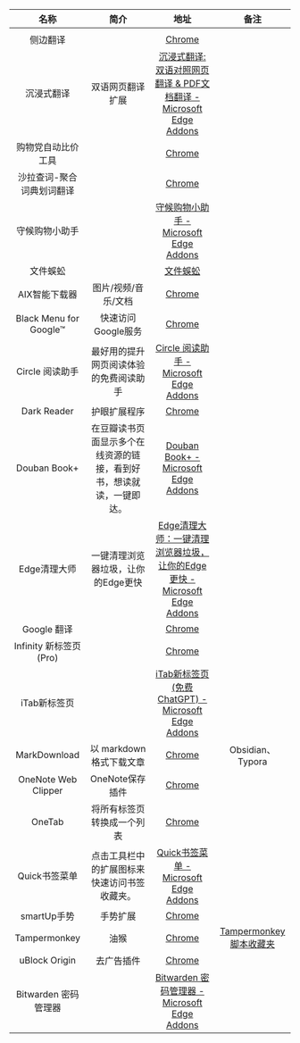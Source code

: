 
|           名称           |                 简介                 |                                                                                                                                                          地址                                                                                                                                                          |                    备注                     |
| :--------------------: | :--------------------------------: | :------------------------------------------------------------------------------------------------------------------------------------------------------------------------------------------------------------------------------------------------------------------------------------------------------------------: | :---------------------------------------: |
|                        |                                    |                                                                                                                                                                                                                                                                                                                      |                                           |
|          侧边翻译          |                                    |                                                                                                         [Chrome](https://chrome.google.com/webstore/detail/edge-translate/bocbaocobfecmglnmeaeppambideimao)                                                                                                          |                                           |
|         沉浸式翻译          |              双语网页翻译扩展              |        [沉浸式翻译: 双语对照网页翻译 & PDF文档翻译 - Microsoft Edge Addons](https://microsoftedge.microsoft.com/addons/detail/%E6%B2%89%E6%B5%B8%E5%BC%8F%E7%BF%BB%E8%AF%91-%E5%8F%8C%E8%AF%AD%E5%AF%B9%E7%85%A7%E7%BD%91%E9%A1%B5%E7%BF%BB%E8%AF%91-pdf%E6%96%87%E6%A1%A3%E7%BF%BB%E8%AF%91/amkbmndfnliijdhojkpoglbnaaahippg)        |                                           |
|       购物党自动比价工具        |                                    |                                                                        [Chrome](https://chrome.google.com/webstore/detail/%E8%B4%AD%E7%89%A9%E5%85%9A%E8%87%AA%E5%8A%A8%E6%AF%94%E4%BB%B7%E5%B7%A5%E5%85%B7/jgphnjokjhjlcnnajmfjlacjnjkhleah)                                                                        |                                           |
|     沙拉查词-聚合词典划词翻译      |                                    |                                                          [Chrome](https://chrome.google.com/webstore/detail/%E6%B2%99%E6%8B%89%E6%9F%A5%E8%AF%8D-%E8%81%9A%E5%90%88%E8%AF%8D%E5%85%B8%E5%88%92%E8%AF%8D%E7%BF%BB%E8%AF%91/cdonnmffkdaoajfknoeeecmchibpmkmg)                                                          |                                           |
|        守候购物小助手         |                                    |                                                                [守候购物小助手 - Microsoft Edge Addons](https://microsoftedge.microsoft.com/addons/detail/%E5%AE%88%E5%80%99%E8%B4%AD%E7%89%A9%E5%B0%8F%E5%8A%A9%E6%89%8B/dbpchnplfdceljanbghngccjojnjnkmf)                                                                 |                                           |
|          文件蜈蚣          |                                    |                                                                                                                                   [文件蜈蚣 ](http://www.filecxx.com/zh_CN/index.html)                                                                                                                                   |                                           |
|        AIX智能下载器        |            图片/视频/音乐/文档             |                                                                                                    [Chrome](https://chrome.google.com/webstore/detail/aix-downloaderpicturevide/ibdfeimkglcmdejppabkaidpippniiob)                                                                                                    |                                           |
| Black Menu for Google™ |            快速访问Google服务            |                                                                                                     [Chrome ](https://chrome.google.com/webstore/detail/black-menu-for-google/eignhdfgaldabilaaegmdfbajngjmoke)                                                                                                      |                                           |
|      Circle 阅读助手       |        最好用的提升网页阅读体验的免费阅读助手         |                                                                        [Circle 阅读助手 - Microsoft Edge Addons](https://microsoftedge.microsoft.com/addons/detail/circle-%E9%98%85%E8%AF%BB%E5%8A%A9%E6%89%8B/hjkjecmcifblnghjpcjaofpakjpgfjio)                                                                         |                                           |
|      Dark Reader       |               护眼扩展程序               |                                                                                                           [Chrome](https://chrome.google.com/webstore/detail/dark-reader/eimadpbcbfnmbkopoojfekhnkhdbieeh)                                                                                                           |                                           |
|      Douban Book+      | 在豆瓣读书页面显示多个在线资源的链接，看到好书，想读就读，一键即达。 |                                                                                        [Douban Book+ - Microsoft Edge Addons](https://microsoftedge.microsoft.com/addons/detail/douban-book/kfdimcpljilcbhmlogkagbbjpjkdihom)                                                                                        |                                           |
|        Edge清理大师        |        一键清理浏览器垃圾，让你的Edge更快         | [Edge清理大师：一键清理浏览器垃圾，让你的Edge更快 - Microsoft Edge Addons](https://microsoftedge.microsoft.com/addons/detail/edge%E6%B8%85%E7%90%86%E5%A4%A7%E5%B8%88%EF%BC%9A%E4%B8%80%E9%94%AE%E6%B8%85%E7%90%86%E6%B5%8F%E8%A7%88%E5%99%A8%E5%9E%83%E5%9C%BE%EF%BC%8C%E8%AE%A9%E4%BD%A0%E7%9A%84edg/nlcebdoehkdiojeahkofcfnolkleembf) |                                           |
|       Google 翻译        |                                    |                                                                                                        [Chrome](https://chrome.google.com/webstore/detail/google-translate/aapbdbdomjkkjkaonfhkkikfgjllcleb)                                                                                                         |                                           |
|  Infinity 新标签页 (Pro)   |                                    |                                                                                                      [Chrome](https://chrome.google.com/webstore/detail/infinity-new-tab-pro/nnnkddnnlpamobajfibfdgfnbcnkgngh)                                                                                                       |                                           |
|        iTab新标签页        |                                    |                                                         [iTab新标签页(免费ChatGPT) - Microsoft Edge Addons](https://microsoftedge.microsoft.com/addons/detail/itab%E6%96%B0%E6%A0%87%E7%AD%BE%E9%A1%B5%E5%85%8D%E8%B4%B9chatgpt/inedkoakiaeepjoblbiiipedngonadhn)                                                          |                                           |
|      MarkDownload      |         以 markdown 格式下载文章          |                                                                                                    [Chrome](https://chrome.google.com/webstore/detail/markdownload-markdown-web/pcmpcfapbekmbjjkdalcgopdkipoggdi)                                                                                                    |              Obsidian、Typora              |
|  OneNote Web Clipper   |            OneNote保存插件             |                                                                                                       [Chrome](https://chrome.google.com/webstore/detail/onenote-web-clipper/gojbdfnpnhogfdgjbigejoaolejmgdhk)                                                                                                       |                                           |
|         OneTab         |           将所有标签页转换成一个列表            |                                                                                                             [Chrome](https://chrome.google.com/webstore/detail/onetab/chphlpgkkbolifaimnlloiipkdnihall)                                                                                                              |                                           |
|       Quick书签菜单        |       点击工具栏中的扩展图标来快速访问书签收藏夹。       |                                                                          [Quick书签菜单 - Microsoft Edge Addons](https://microsoftedge.microsoft.com/addons/detail/quick%E4%B9%A6%E7%AD%BE%E8%8F%9C%E5%8D%95/nipmnpfdiiloiegpkodghkbgnhedgmhj)                                                                           |                                           |
|       smartUp手势        |                手势扩展                |                                                                                                        [Chrome](https://chrome.google.com/webstore/detail/smartup-gestures/bgjfekefhjemchdeigphccilhncnjldn)                                                                                                         |                                           |
|      Tampermonkey      |                 油猴                 |                                                                                                          [Chrome](https://chrome.google.com/webstore/detail/tampermonkey/dhdgffkkebhmkfjojejmpbldmpobfkfo)                                                                                                           | [Tampermonkey脚本收藏夹](Tampermonkey脚本收藏夹.md) |
|     uBlock Origin      |               去广告插件                |                                                                                                          [Chrome](https://chrome.google.com/webstore/detail/ublock-origin/cjpalhdlnbpafiamejdnhcphjbkeiagm)                                                                                                          |                                           |
|    Bitwarden 密码管理器     |                                    |                                                                                            [Bitwarden 密码管理器 - Microsoft Edge Addons](https://microsoftedge.microsoft.com/addons/detail/jbkfoedolllekgbhcbcoahefnbanhhlh)                                                                                             |                                           |
